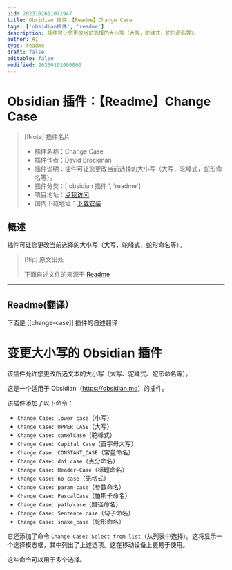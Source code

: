 ```yaml
---
uid: 2023102611072947
title: Obsidian 插件：【Readme】Change Case
tags: ['obsidian插件', 'readme']
description: 插件可让您更改当前选择的大小写（大写，驼峰式，蛇形命名等）。
author: AI
type: readme
draft: false
editable: false
modified: 20230101000000
---
```


# Obsidian 插件：【Readme】Change Case

> [!Note] 插件名片
> - 插件名称：Change Case
> - 插件作者：David Brockman
> - 插件说明：插件可让您更改当前选择的大小写（大写，驼峰式，蛇形命名等）。
> - 插件分类：['obsidian 插件 ', 'readme']
> - 项目地址：[点我访问](https://github.com/dbrockman/obsidian-change-case)
> - 国内下载地址：[下载安装](https://pkmer.cn/products/plugin/pluginMarket/?change-case)

## 概述

插件可让您更改当前选择的大小写（大写，驼峰式，蛇形命名等）。

> [!tip] 原文出处
>
>下面自述文件的来源于 [Readme](https://ghproxy.net/https://raw.githubusercontent.com/dbrockman/obsidian-change-case/master/README.md)

---

## Readme(翻译）

下面是 [[change-case]] 插件的自述翻译

# 变更大小写的 Obsidian 插件

该插件允许您更改所选文本的大小写（大写、驼峰式、蛇形命名等）。

这是一个适用于 Obsidian（<https://obsidian.md>）的插件。

该插件添加了以下命令：

- `Change Case: lower case`（小写）
- `Change Case: UPPER CASE`（大写）
- `Change Case: camelCase`（驼峰式）
- `Change Case: Capital Case`（首字母大写）
- `Change Case: CONSTANT_CASE`（常量命名）
- `Change Case: dot.case`（点分命名）
- `Change Case: Header-Case`（标题命名）
- `Change Case: no case`（无格式）
- `Change Case: param-case`（参数命名）
- `Change Case: PascalCase`（帕斯卡命名）
- `Change Case: path/case`（路径命名）
- `Change Case: Sentence case`（句子命名）
- `Change Case: snake_case`（蛇形命名）

它还添加了命令 `Change Case: Select from list`（从列表中选择）。这将显示一个选择模态框，其中列出了上述选项。这在移动设备上更易于使用。

这些命令可以用于多个选择。
